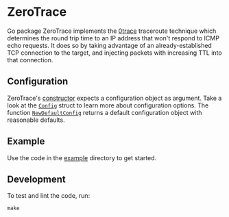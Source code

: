 # ZeroTrace

Go package ZeroTrace implements the
[0trace](https://seclists.org/fulldisclosure/2007/Jan/145)
traceroute technique which determines the round trip time to an IP address that
won't respond to ICMP echo requests.  It does so by taking advantage of an
already-established TCP connection to the target, and injecting packets with
increasing TTL into that connection.

## Configuration

ZeroTrace's
[constructor](https://pkg.go.dev/github.com/brave-experiments/zerotrace#NewZeroTrace)
expects a configuration object as argument.  Take a look at the
[`Config`](https://pkg.go.dev/github.com/brave-experiments/zerotrace#Config)
struct to learn more about configuration options.  The function
[`NewDefaultConfig`](https://pkg.go.dev/github.com/brave-experiments/zerotrace#NewDefaultConfig)
returns a default configuration object with reasonable defaults.

## Example

Use the code in the [example](example/) directory to get started.

## Development

To test and lint the code, run:

    make
